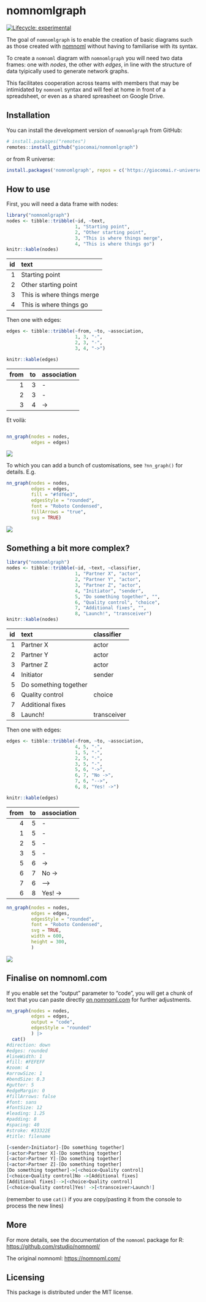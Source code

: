 
<!-- README.md is generated from README.Rmd. Please edit that file -->

# nomnomlgraph

<!-- badges: start -->

[![Lifecycle:
experimental](https://img.shields.io/badge/lifecycle-experimental-orange.svg)](https://lifecycle.r-lib.org/articles/stages.html#experimental)
<!-- badges: end -->

The goal of `nomnomlgraph` is to enable the creation of basic diagrams
such as those created with [nomnoml](https://nomnoml.com/) without
having to familiarise with its syntax.

To create a `nomnoml` diagram with `nomnomlgraph` you will need two data
frames: one with *nodes*, the other with *edges*, in line with the
structure of data tyipically used to generate network graphs.

This facilitates cooperation across teams with members that may be
intimidated by `nomnoml` syntax and will feel at home in front of a
spreadsheet, or even as a shared spreasheet on Google Drive.

## Installation

You can install the development version of `nomnomlgraph` from GitHub:

``` r
# install.packages("remotes")
remotes::install_github("giocomai/nomnomlgraph")
```

or from R universe:

``` r
install.packages('nomnomlgraph', repos = c('https://giocomai.r-universe.dev', 'https://cloud.r-project.org'))
```

## How to use

First, you will need a data frame with nodes:

``` r
library("nomnomlgraph")
nodes <- tibble::tribble(~id, ~text, 
                         1, "Starting point",
                         2, "Other starting point",
                         3, "This is where things merge",
                         4, "This is where things go")
knitr::kable(nodes)
```

|  id | text                       |
|----:|:---------------------------|
|   1 | Starting point             |
|   2 | Other starting point       |
|   3 | This is where things merge |
|   4 | This is where things go    |

Then one with edges:

``` r
edges <- tibble::tribble(~from, ~to, ~association,
                         1, 3, "-", 
                         2, 3, "-",
                         3, 4, "->")

knitr::kable(edges)
```

| from |  to | association |
|-----:|----:|:------------|
|    1 |   3 | \-          |
|    2 |   3 | \-          |
|    3 |   4 | -\>         |

Et voilà:

``` r

nn_graph(nodes = nodes, 
         edges = edges)
```

![](man/figures/README-basic_nomnoml_hidden-1.png)<!-- -->

To which you can add a bunch of customisations, see `?nn_graph()` for
details. E.g.

``` r
nn_graph(nodes = nodes, 
         edges = edges,
         fill = "#fdf6e3",
         edgesStyle = "rounded", 
         font = "Roboto Condensed",
         fillArrows = "true",
         svg = TRUE)
```

![](man/figures/README-custom_nomnoml_hidden-1.png)<!-- -->

## Something a bit more complex?

``` r
library("nomnomlgraph")
nodes <- tibble::tribble(~id, ~text, ~classifier,
                         1, "Partner X", "actor",
                         2, "Partner Y", "actor",
                         3, "Partner Z", "actor",
                         4, "Initiator", "sender",
                         5, "Do something together", "",
                         6, "Quality control", "choice", 
                         7, "Additional fixes", "", 
                         8, "Launch!", "transceiver")
knitr::kable(nodes)
```

|  id | text                  | classifier  |
|----:|:----------------------|:------------|
|   1 | Partner X             | actor       |
|   2 | Partner Y             | actor       |
|   3 | Partner Z             | actor       |
|   4 | Initiator             | sender      |
|   5 | Do something together |             |
|   6 | Quality control       | choice      |
|   7 | Additional fixes      |             |
|   8 | Launch!               | transceiver |

Then one with edges:

``` r
edges <- tibble::tribble(~from, ~to, ~association,
                         4, 5, "-",
                         1, 5, "-", 
                         2, 5, "-",
                         3, 5, "-",
                         5, 6, "->",
                         6, 7, "No ->",
                         7, 6, "-->", 
                         6, 8, "Yes! ->")

knitr::kable(edges)
```

| from |  to | association |
|-----:|----:|:------------|
|    4 |   5 | \-          |
|    1 |   5 | \-          |
|    2 |   5 | \-          |
|    3 |   5 | \-          |
|    5 |   6 | -\>         |
|    6 |   7 | No -\>      |
|    7 |   6 | –\>         |
|    6 |   8 | Yes! -\>    |

``` r
nn_graph(nodes = nodes, 
         edges = edges,
         edgesStyle = "rounded", 
         font = "Roboto Condensed",
         svg = TRUE,
         width = 600,
         height = 300,
         )
```

![](man/figures/README-diagram_with_more-1.png)<!-- -->

## Finalise on nomnoml.com

If you enable set the “output” parameter to “code”, you will get a chunk
of text that you can paste directly [on
nomnoml.com](https://nomnoml.com/#view/%23direction%3A%20down%0A%23edges%3A%20rounded%0A%23lineWidth%3A%201%0A%23fill%3A%20%23FEFEFF%0A%23zoom%3A%204%0A%23arrowSize%3A%201%0A%23bendSize%3A%200.3%0A%23gutter%3A%205%0A%23edgeMargin%3A%200%0A%23fillArrows%3A%20false%0A%23font%3A%20sans%0A%23fontSize%3A%2012%0A%23leading%3A%201.25%0A%23padding%3A%208%0A%23spacing%3A%2040%0A%23stroke%3A%20%2333322E%0A%23title%3A%20filename%0A%0A%5B%3Csender%3EInitiator%5D-%5BDo%20something%20together%5D%0A%5B%3Cactor%3EPartner%20X%5D-%5BDo%20something%20together%5D%0A%5B%3Cactor%3EPartner%20Y%5D-%5BDo%20something%20together%5D%0A%5B%3Cactor%3EPartner%20Z%5D-%5BDo%20something%20together%5D%0A%5BDo%20something%20together%5D-%3E%5B%3Cchoice%3EQuality%20control%5D%0A%5B%3Cchoice%3EQuality%20control%5DNo%20-%3E%5BAdditional%20fixes%5D%0A%5BAdditional%20fixes%5D--%3E%5B%3Cchoice%3EQuality%20control%5D%0A%5B%3Cchoice%3EQuality%20control%5DYes!%20-%3E%5B%3Ctransceiver%3ELaunch!%5D)
for further adjustments.

``` r
nn_graph(nodes = nodes, 
         edges = edges,
         output = "code",
         edgesStyle = "rounded"
         ) |> 
  cat()
#direction: down
#edges: rounded
#lineWidth: 1
#fill: #FEFEFF
#zoom: 4
#arrowSize: 1
#bendSize: 0.3
#gutter: 5
#edgeMargin: 0
#fillArrows: false
#font: sans
#fontSize: 12
#leading: 1.25
#padding: 8
#spacing: 40
#stroke: #33322E
#title: filename

[<sender>Initiator]-[Do something together]
[<actor>Partner X]-[Do something together]
[<actor>Partner Y]-[Do something together]
[<actor>Partner Z]-[Do something together]
[Do something together]->[<choice>Quality control]
[<choice>Quality control]No ->[Additional fixes]
[Additional fixes]-->[<choice>Quality control]
[<choice>Quality control]Yes! ->[<transceiver>Launch!]
```

(remember to use `cat()` if you are copy/pasting it from the console to
process the new lines)

## More

For more details, see the documentation of the `nomnoml` package for R:
<https://github.com/rstudio/nomnoml/>

The original nomnoml: <https://nomnoml.com/>

## Licensing

This package is distributed under the MIT license.
